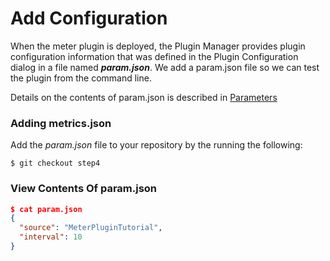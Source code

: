 Add Configuration
=================

When the meter plugin is deployed, the Plugin Manager provides plugin configuration information that
was defined in the Plugin Configuration dialog in a file named ___param.json___. We add a
param.json file so we can test the plugin from the command line.

Details on the contents of param.json is described in [Parameters](../reference/parameters.md)

### Adding metrics.json

Add the _param.json_ file to your repository by the running the following:

```
$ git checkout step4
```

### View Contents Of param.json

```json
$ cat param.json
{
  "source": "MeterPluginTutorial",
  "interval": 10
}
```
